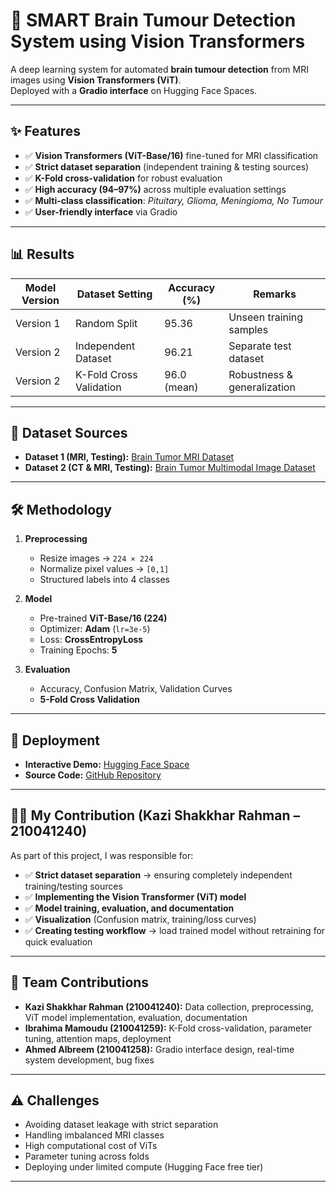 # 🧠 SMART Brain Tumour Detection System using Vision Transformers  

A deep learning system for automated **brain tumour detection** from MRI images using **Vision Transformers (ViT)**.  
Deployed with a **Gradio interface** on Hugging Face Spaces.  

---

## ✨ Features
- ✅ **Vision Transformers (ViT-Base/16)** fine-tuned for MRI classification  
- ✅ **Strict dataset separation** (independent training & testing sources)  
- ✅ **K-Fold cross-validation** for robust evaluation  
- ✅ **High accuracy (94–97%)** across multiple evaluation settings  
- ✅ **Multi-class classification**: *Pituitary, Glioma, Meningioma, No Tumour*  
- ✅ **User-friendly interface** via Gradio  

---

## 📊 Results
| Model Version | Dataset Setting        | Accuracy (%) | Remarks |
|---------------|------------------------|--------------|---------|
| Version 1     | Random Split           | 95.36        | Unseen training samples |
| Version 2     | Independent Dataset    | 96.21        | Separate test dataset |
| Version 2     | K-Fold Cross Validation| 96.0 (mean)  | Robustness & generalization |

---

## 📂 Dataset Sources
- **Dataset 1 (MRI, Testing):** [Brain Tumor MRI Dataset](https://www.kaggle.com/datasets/masoudnickparvar/brain-tumor-mri-dataset?select=Testing)  
- **Dataset 2 (CT & MRI, Testing):** [Brain Tumor Multimodal Image Dataset](https://www.kaggle.com/datasets/murtozalikhon/brain-tumor-multimodal-image-ct-and-mri/code)  

---

## 🛠️ Methodology
1. **Preprocessing**
   - Resize images → `224 × 224`  
   - Normalize pixel values → `[0,1]`  
   - Structured labels into 4 classes  

2. **Model**
   - Pre-trained **ViT-Base/16 (224)**  
   - Optimizer: **Adam** (`lr=3e-5`)  
   - Loss: **CrossEntropyLoss**  
   - Training Epochs: **5**  

3. **Evaluation**
   - Accuracy, Confusion Matrix, Validation Curves  
   - **5-Fold Cross Validation**  

---

## 🚀 Deployment
- **Interactive Demo:** [Hugging Face Space](https://huggingface.co/spaces/rgb95/smartBraintumourDetection)  
- **Source Code:** [GitHub Repository](https://github.com/ibrahimamam1/Brain-Tumour-Detection.git)  

---

## 👨‍💻 My Contribution (Kazi Shakkhar Rahman – 210041240)
As part of this project, I was responsible for:  
- ✅ **Strict dataset separation** → ensuring completely independent training/testing sources  
- ✅ **Implementing the Vision Transformer (ViT) model**  
- ✅ **Model training, evaluation, and documentation**  
- ✅ **Visualization** (Confusion matrix, training/loss curves)  
- ✅ **Creating testing workflow** → load trained model without retraining for quick evaluation  

---

## 👥 Team Contributions
- **Kazi Shakkhar Rahman (210041240):** Data collection, preprocessing, ViT model implementation, evaluation, documentation  
- **Ibrahima Mamoudu (210041259):** K-Fold cross-validation, parameter tuning, attention maps, deployment  
- **Ahmed Albreem (210041258):** Gradio interface design, real-time system development, bug fixes  

---

## ⚠️ Challenges
- Avoiding dataset leakage with strict separation  
- Handling imbalanced MRI classes  
- High computational cost of ViTs  
- Parameter tuning across folds  
- Deploying under limited compute (Hugging Face free tier)  

---

